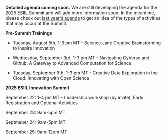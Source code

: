 **Detailed agenda coming soon.**
We are still developing the agenda for the 2025 ESIIL Summit and will add more information soon. In the meantime, please check out [last year's agenda](https://docs.google.com/document/d/1BXgUkbmGIVD12UDrnMlF9ERXN3jM1GW4/edit?usp=sharing&ouid=116923712774938340817&rtpof=true&sd=true) to get an idea of the types of activities that may occur at the Summit.

**Pre-Summit Trainings**

* Tuesday, August 5th, 1-3 pm MT - Science Jam: Creative Brainstorming to Inspire Innovation

* Wednesday, September 3rd, 1-3 pm MT - Navigating CyVerse and Github: A Gateway to Advanced Computation for Science

* Tuesday, September 9th, 1-3 pm MT - Creative Data Exploration in the Cloud: Innovating with Open Science

**2025 ESIIL Innovation Summit**

September 22: 1-4 pm MT - Leadership workshop (by invite), Early Registration and Optional Activities

September 23: 9am-5pm MT

Septmeber 24: 9am-5pm MT

September 25: 9am-12pm MT

